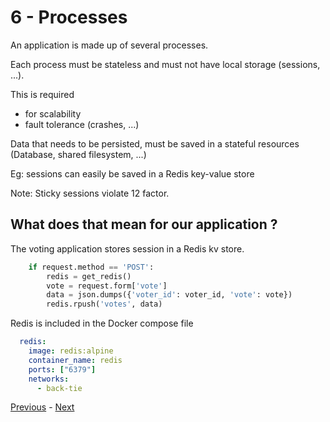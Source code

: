 # 6 - Processes

An application is made up of several processes.

Each process must be stateless and must not have local storage (sessions, ...).

This is required
* for scalability
* fault tolerance (crashes, ...)

Data that needs to be persisted, must be saved in a stateful resources (Database, shared filesystem, ...)

Eg: sessions can easily be saved in a Redis key-value store

Note: Sticky sessions violate 12 factor.

## What does that mean for our application ?

The voting application stores session in a Redis kv store.


```python
    if request.method == 'POST':
        redis = get_redis()
        vote = request.form['vote']
        data = json.dumps({'voter_id': voter_id, 'vote': vote})
        redis.rpush('votes', data)
```

Redis is included in the Docker compose file

```yaml
  redis:
    image: redis:alpine
    container_name: redis
    ports: ["6379"]
    networks:
      - back-tie
```

[Previous](05_build_ship_run.md) - [Next](07_port_binding.md)
